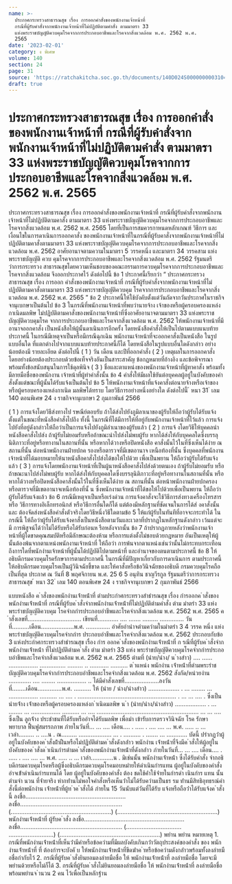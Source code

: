```yaml
---
name: >-
  ประกาศกระทรวงสาธารณสุข เรื่อง การออกคำสั่งของพนักงานเจ้าหน้าที่
  กรณีที่ผู้รับคำสั่งจากพนักงานเจ้าหน้าที่ไม่ปฏิบัติตามคำสั่ง ตามมาตรา 33
  แห่งพระราชบัญญัติควบคุมโรคจากการประกอบอาชีพและโรคจากสิ่งแวดล้อม พ.ศ. 2562 พ.ศ.
  2565
date: '2023-02-01'
category: ง พิเศษ
volume: 140
section: 24
page: 31
source: 'https://ratchakitcha.soc.go.th/documents/140D024S0000000003104.pdf'
draft: true
---
```


# ประกาศกระทรวงสาธารณสุข เรื่อง การออกคำสั่งของพนักงานเจ้าหน้าที่ กรณีที่ผู้รับคำสั่งจากพนักงานเจ้าหน้าที่ไม่ปฏิบัติตามคำสั่ง ตามมาตรา 33 แห่งพระราชบัญญัติควบคุมโรคจากการประกอบอาชีพและโรคจากสิ่งแวดล้อม พ.ศ. 2562 พ.ศ. 2565

ประกาศกระทรวงสาธารณสุข เรื่อง การออกคำสั่งของพนักงานเจ้าหน้าที่ กรณีที่ผู้รับคำสั่งจากพนักงานเจ้าหน้าที่ไม่ปฏิบัติตามคาสั่ง ตามมาตรา 33 แห่งพระราชบัญญัติควบคุมโรคจากการประกอบอาชีพและโรคจากสิ่งแวดล้อม พ.ศ. 2562 พ.ศ. 2565 โดยที่เป็นการสมควรกาหนดหลักเกณฑ์ วิธีการ และเงื่อนไขในการดาเนินการออกคาสั่ง ของพนักงานเจ้าหน้าที่ในกรณีที่ผู้รับคาสั่งจากพนักงานเจ้าหน้าที่ไม่ปฏิบัติตามคาสั่งตามมาตรา 33 แห่งพระราชบัญญัติควบคุมโรคจากการประกอบอาชีพและโรคจากสิ่งแวดล้อม พ.ศ. 2562 อาศัยอานาจตามความในมาตรา 5 วรรคหนึ่ง และมาตรา 34 วรรคสาม แห่งพระราชบัญญัติ ควบ คุมโรคจากการประกอบอาชีพและโรคจากสิ่งแวดล้อม พ.ศ. 2562 รัฐมนตรีว่าการกระทรวง สาธารณสุขโดยความเห็นชอบของคณะกรรมการควบคุมโรคจากการประกอบอาชีพและโรคจากสิ่งแวดล้อม จึงออกประกาศไว้ ดังต่อไปนี้ ข้อ 1 ประกาศนี้เรียกว่า “ ประกาศกระทรวงสาธารณสุข เรื่อง การออก คำสั่งของพนักงานเจ้าหน้าที่ กรณีที่ผู้รับคำสั่งจากพนักงานเจ้าหน้าที่ไม่ปฏิบัติตามคาสั่งตามมาตรา 33 แห่งพระราชบัญญัติควบคุม โรคจากการประกอบอาชีพและโรคจากสิ่งแวดล้อม พ.ศ. 2562 พ.ศ. 2565 ” ข้อ 2 ประกาศนี้ให้ใช้บังคับตั้งแต่วันถัดจากวันประกาศในราชกิจจานุเบกษาเป็นต้นไป ข้อ 3 ในกรณีที่พนักงานเจ้าหน้าที่พบว่านายจ้าง เจ้าของหรือผู้ครอบครองแหล่งกาเนิดมลพิษ ไม่ปฏิบัติตามคาสั่งของพนักงานเจ้าหน้าที่ซึ่งอาศัยอานาจตามมาตรา 33 แห่งพระราชบัญญัติควบคุมโรค จากการประกอบอาชีพและโรคจากสิ่งแวดล้อม พ.ศ. 2562 ให้พนักงานเจ้าหน้าที่มีอานาจออกคาสั่ง เป็นหนังสือให้ผู้นั้นดาเนินการอีกครั้ง โดยหนังสือคำสั่งให้เป็นไปตามแบบแนบท้ายประกาศนี้ ในกรณีมีเหตุจาเป็นหรือมีกรณีฉุกเฉิน พนักงานเจ้าหน้าที่จะออกคาสั่งเป็นหนังสือ ในรูปแบบอื่นใด ที่แตกต่างไปจากแบบแนบท้ายประกาศนี้ก็ได้ โดยหนังสือในรูปแบบอื่นใดดังกล่าว อย่างน้อยต้องมี รายละเอียด ดังต่อไปนี้ ( 1 ) วัน เดือน และปีที่ออกคำสั่ง ( 2 ) เหตุผลในการออกคาสั่ง โดยอย่างน้อยต้องประกอบด้วยข้อเท็จจริงอันเป็นสาระสาคัญ ข้อกฎหมายที่อ้างอิง และข้อพิจารณา พร้อมทั้งข้อสนับสนุนในการใช้ดุลพินิจ ( 3 ) ชื่อและตาแหน่งของพนักงานเจ้าหน้าที่ผู้ทาคาสั่ง พร้อมทั้งมีลายมือชื่อของพนักงาน เจ้าหน้าที่ผู้ทำคำสั่งนั้น ข้อ 4 คำสั่งให้มีผลใช้ยันต่อบุคคลผู้อยู่ในบังคับของคำสั่งตั้งแต่ขณะที่ผู้นั้นได้รับแจ้งเป็นต้นไป ข้อ 5 ให้พนักงานเจ้าหน้าที่แจ้งคาสั่งต่อนายจ้างหรือเจ้าของหรือผู้ครอบครองแหล่งกาเนิด มลพิษได้ทราบ โดยวิธีการอย่างหนึ่งอย่างใด ดังต่อไปนี้ ้ หนา 31 ่ เลม 140 ตอนพิเศษ 24 ง ราชกิจจานุเบกษา 2 กุมภาพันธ์ 2566

( 1 ) การแจ้งโดยวิธีส่งทางไป รษณีย์ตอบรับ ถ้าได้ส่งไปยังภูมิลาเนาของผู้รับให้ถือว่าผู้รับได้รับแจ้ง ตั้งแต่ในขณะที่หนังสือคำสั่งไปถึง ทั้งนี้ ในกรณีที่ได้มีการให้ที่อยู่กับพนักงานเจ้าหน้าที่ไว้แล้ว การแจ้ง ไปยังที่อยู่ดังกล่าวให้ถือว่าเป็นการแจ้งไปยังภูมิลำเนาของผู้รับแล้ว ( 2 ) การแจ้ งโดยวิธีให้บุคคลนำหนังสือคาสั่งไปส่ง ถ้าผู้รับไม่ยอมรับหรือถ้าขณะนำไปส่งไม่พบผู้รับ หากได้ส่งให้กับบุคคลใดซึ่งบรรลุนิติภาวะที่อยู่หรือทางานในสถานที่นั้น หรือหากได้วางหรือปิดหนังสือ คาสั่งนั้นไว้ในที่ซึ่งเห็นได้ง่าย ณ สถานที่นั้น ต่อหน้าพนักงานฝ่ายปกค รองหรือตารวจที่มีเขตอานาจ เหนือท้องที่นั้น ซึ่งบุคคลที่พนักงานเจ้าหน้าที่ได้มอบหมายให้นาหนังสือคาสั่งไปส่งได้ขอให้ไปด้วย เพื่อเป็นพยาน ให้ถือว่าผู้รับได้รับแจ้งแล้ว ( 3 ) การแจ้งโดยพนักงานเจ้าหน้าที่เป็นผู้นาหนังสือคาสั่งไปส่งด้วยตนเอง ถ้าผู้รับไม่ยอมรับ หรือถ้าขณะนาไปส่งไม่พบผู้รับ หากได้ส่งให้กับบุคคลใดซึ่งบรรลุนิติภาวะที่อยู่หรือทางานในสถานที่นั้น หรือหากได้วางหรือปิดหนังสือคาสั่งนั้นไว้ในที่ซึ่งเห็นได้ง่าย ณ สถานที่นั้น ต่อหน้าพนักงานฝ่ายปกครอง หรือตารวจที่มีเขตอานาจเหนือท้องที่นั้ น ซึ่งพนักงานเจ้าหน้าที่ได้ขอให้ไปด้วยเพื่อเป็นพยาน ให้ถือว่า ผู้รับได้รับแจ้งแล้ว ข้อ 6 กรณีมีเหตุจาเป็นหรือเร่งด่วน การแจ้งคาสั่งจะใช้วิธีการส่งทางเครื่องโทรสาร หรือ วิธีการทางอิเล็กทรอนิกส์ หรือวิธีการอื่นใดก็ได้ แต่ต้องมีหลักฐานที่ชัดเจนในการได้ส่ งคาสั่งนั้น และ ต้องจัดส่งหนังสือคำสั่งตัวจริงโดยวิธีหนึ่งวิธีใดตามข้อ 5 ให้แก่ผู้รับในทันทีที่อาจจะกระทำได้ ในกรณีนี้ ให้ถือว่าผู้รับได้รับแจ้งคาสั่งเป็นหนังสือตามวันและเวลาที่ปรากฏในหลักฐานดังกล่าว เว้นแต่จะมี การพิสูจน์ได้ว่าไม่ได้รับหรือได้รับก่อนห รือหลังจากนั้น ข้อ 7 ถ้าปรากฏภายหลังว่าพนักงานเจ้าหน้าที่ผู้ใดขาดคุณสมบัติหรือมีลักษณะต้องห้าม หรือการแต่งตั้งไม่ชอบด้วยกฎหมาย อันเป็นเหตุให้ผู้นั้นต้องพ้นจากตาแหน่งพนักงานเจ้าหน้าที่ ให้ถือว่า การพ้นจากตาแหน่งเช่นว่านั้นไม่กระทบกระเทือนถึงการใดที่พนักงำนเจ้าหน้าที่ผู้นั้นได้ปฏิบัติไปตามหน้าที่ และอำนาจของตนตามประกาศนี้ ข้อ 8 ให้อธิบดีกรมควบคุมโรครักษาการตามประกาศนี้ ในกรณีที่มีปัญหาเกี่ยวกับการดาเนินการ ตามประกาศนี้ ให้อธิบดีกรมควบคุมโรคเป็นผู้วินิจฉัยชี้ขาด และให้คาสั่งหรือข้อวินิจฉัยของอธิบดี กรมควบคุมโรคถือเป็นที่สุด ประกาศ ณ วันที่ 8 พฤศจิกายน พ.ศ. 25 6 5 อนุทิน ชาญวีรกูล รัฐมนตรีว่าการกระทรวงสาธารณสุข ้ หนา 32 ่ เลม 140 ตอนพิเศษ 24 ง ราชกิจจานุเบกษา 2 กุมภาพันธ์ 2566

แบบหนังสือ ค ําสั่งของพนักงํานเจ้ําหน้ําที่ ตํามประกําศกระทรวงสําธํารณสุข เรื่อง กํารออกค ําสั่งของพนักงํานเจ้ําหน้ําที่ กรณีที่ผู้รับค ําสั่งจํากพนักงํานเจ้ําหน้ําที่ไม่ปฏิบัติตํามคําสั่ง ตําม มําตรํา 33 แห่ง พระรําชบัญญัติควบคุม โรคจํากกํารประกอบอําชีพและโรคจํากสิ่งแวดล้อม พ.ศ. 2562 พ.ศ. 2565 ค ําสั่งเลขที่............................... เขียนที่............ .... ....... ......... .............. วันที่..........เดือน...................พ.ศ. .............. อําศัยอํานําจตํามควํามในมําตรํา 3 4 วรรค หนึ่ง แห่งพระรําชบัญญัติควบคุมโรคจํากกําร ประกอบอําชีพและโรคจํากสิ่งแวดล้อม พ.ศ. 2562 ประกอบกับข้อ 3 แห่งประกําศกระทรวงสําธํารณสุข เรื่อง กําร ออกค ําสั่งของพนักงํานเจ้ําหน้ําที่ ก รณีที่ผู้รับค ําสั่งจํากพนักงํานเจ้ําหน้ํา ที่ไม่ปฏิบัติตํามค ําสั่ง ตําม มําตรํา 33 แห่ง พระรําชบัญญัติควบคุมโรคจํากกํารประกอบอําชีพและโรคจํากสิ่งแวดล้อม พ.ศ. 2562 พ.ศ. 2565 ตํามที่ (นําย/นําง/ น ํางสําว) .... ...... ................. ............... ......... .. ........... .......... ต ําแหน่ง พนักงําน เจ้ําหน้ําที่ตํามพระรําชบัญญัติควบคุมโรคจํากกํารประกอบอําชีพและโรคจํากสิ่งแวดล้อม พ.ศ. 2562 สังกัด/หน่วยงําน ............. .... ........ ................. .. ได้มีคําสั่งเลขที่....................ลงวันที่........เดือน..............พ.ศ. .......... ให้ (นําย / นําง/นํางสําว) .................. . ... ........ ... ................. .......... ... .... . ......................................................... . ... ... .... . ซึ่งเป็น นํายจ้ําง เจ้ําของหรือผู้ครอบครองแหล่งก ําเนิดมลพิษ น ํา (นําย/นําง/นํางสําว) .................. . ... ........ ... ................. .......... ... .... ........................................................... ... ... .... ซึ่งเป็น ลูกจ้ําง ประชําชนที่ได้รับหรืออําจได้รับมลพิษ เพื่อมํา เข้ารับการตรวจวินิจฉัย โรค รักษาพยาบาล ฟื้นฟูสมรรถภาพ ภํายในวันที่... ... .... เดือน.... . ..... . .... .... ... พ.ศ. ..... .. ... เวลํา......... .. ....น . ณ......... ................... ... . .......... . ....... ... ............ บัดนี้ ปรํากฏว่ําผู้อยู่ในบังคับของค ําสั่งฝ่ําฝืนหรือไม่ปฏิบัติตํามค ําสั่งดังกล่ําว พนักงําน เจ้ําหน้ําที่จึงมีค ําสั่งให้ผู้อยู่ใน บังคับของค ําสั่งด ําเนินกํารตํามค ําสั่งของพนักงํานเจ้ําหน้ําที่ดังกล่ําว ภํายในวันที่... ... .... เดือน.... . ..... . .... .... ... พ.ศ. ..... .. ... เวลํา.............น . มิเช่นนั้น พนักงํานเจ้ําหน้ํา ซึ่งได้รับคําสั่ง จํากอธิบดีกรมควบคุมโรคหรือผู้ซึ่งอธิบดีกรมควบคุมโรคมอบหมํายให้ดําเนินกํารแทน ผู้อยู่ในบังคับของคําสั่ง อําจเข้ําดําเนินกํารแทนได้ โดย ผู้อยู่ในบังคับของคําสั่ง ต้อง ชดใช้ค่ําใช้จ่ํายในกํารดํา เนินกําร แทน นั้นตํามจํา นวน ที่จ่ํายจริง หํากท่ํานไม่พอใจคําสั่งหรือเห็นว่ําไม่ได้รับควํามเป็นธร รม ท่ํานมีสิทธิอุทธรณ์คําสั่งนี้ต่อพนักงําน เจ้ําหน้ําที่ผู้ท ําค ําสั่งได้ ภํายใน 15 วันนับแต่วันที่ได้รับ แจ้งหรือถือว่ําได้รับแจ้งค ําสั่งนี้ ลงชื่อ.......................................................... ลงชื่อ........................................................... (..........................................................) (..........................................................) พนักงํานเจ้ําหน้ําที่ ผู้รับค ําสั่ง ลงชื่อ.......................................................... ลงชื่อ........................................................... (................................ ..........................) (..........................................................) พยําน พยําน หมายเหตุ 1. กรณีที่พนักงํานเจ้ําหน้ําที่เห็นว่ํามีคําหรือข้อควํามที่มีผลบังคับเกินกว่ําวัตถุประสงค์ของคําสั่ง ของ พนักงํานเจ้ําหน้ําที่ ที่ ต้องกํารจะบังคั บ ให้พนักงํานเจ้ําหน้ําที่ขีดฆ่ําค ําหรือข้อควํามดังกล่ําวพร้อมทั้งลงลํายมือชื่อกํากับไว้ 2. กรณีที่ผู้รับค ําสั่งยินยอมลงลํายมือชื่อ ให้ พนักงํานเจ้ําหน้ําที่ ลงลํายมือชื่อ โดยจะมีพยํานด้วยหรือไม่ก็ได้ 3. กรณีที่ผู้รับค ําสั่งไม่ยินยอมลงลํายมือชื่อ ให้ พนักงํานเจ้ําหน้ําที่ ลงลํายมือชื่อพร้อมพยํานจ ํานวน 2 คน ไว้เพื่อเป็นหลักฐําน
